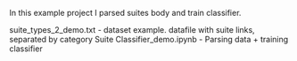 In this example project I parsed suites body and train classifier.

suite_types_2_demo.txt  - dataset example. datafile with suite links, separated by category
Suite Classifier_demo.ipynb - Parsing data + training classifier
